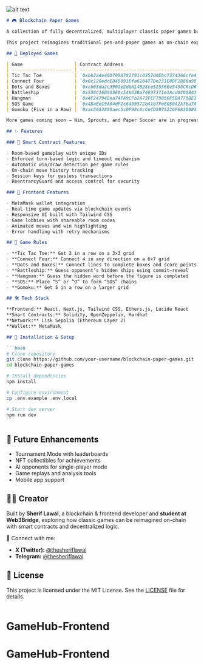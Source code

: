 ![alt text](<Screenshot 2025-09-03 at 4.20.39 AM.png>)

````markdown
# 🎮 Blockchain Paper Games

A collection of fully decentralized, multiplayer classic paper games built on the **Lisk Sepolia network** using Solidity smart contracts and a React frontend.

This project reimagines traditional pen-and-paper games as on-chain experiences, with secure game logic, real-time blockchain state updates, and decentralized player interaction.

## 📜 Deployed Games

| Game                   | Contract Address                             | Explorer Link                                                                                  |
| ---------------------- | -------------------------------------------- | ---------------------------------------------------------------------------------------------- |
| Tic Tac Toe            | `0xbb2a4e46D709A782791c0357d0Ebc7374366cfe4` | [View](https://sepolia-blockscout.lisk.com/address/0xbb2a4e46D709A782791c0357d0Ebc7374366cfe4) |
| Connect Four           | `0x0c120edcED45891Efa610477De231E0DF2B66a95` | [View](https://sepolia-blockscout.lisk.com/address/0x0c120edcED45891Efa610477De231E0DF2B66a95) |
| Dots and Boxes         | `0xcb63da2c3901e2dbA14B28ce52556Ee5438C6cD6` | [View](https://sepolia-blockscout.lisk.com/address/0xcb63da2c3901e2dbA14B28ce52556Ee5438C6cD6) |
| Battleship             | `0x596C16D988E0c54b83Ba746973f1e1Acd0C09B43` | [View](https://sepolia-blockscout.lisk.com/address/0x596C16D988E0c54b83Ba746973f1e1Acd0C09B43) |
| Hangman                | `0x4F24794Eea74FA9CFb2A73FCF79080F5DA778BE1` | [View](https://sepolia-blockscout.lisk.com/address/0x4F24794Eea74FA9CFb2A73FCF79080F5DA778BE1) |
| SOS Game               | `0x4BaEe19A04dF2c6499372b41b7FeE050A2Afba7A` | [View](https://sepolia-blockscout.lisk.com/address/0x4BaEe19A04dF2c6499372b41b7FeE050A2Afba7A) |
| Gomoku (Five in a Row) | `0xac86A3888aec5cDF98c6cCeCD8975226F6A3D001` | [View](https://sepolia-blockscout.lisk.com/address/0xac86A3888aec5cDF98c6cCeCD8975226F6A3D001) |

More games coming soon — Nim, Sprouts, and Paper Soccer are in progress.

## ✨ Features

### 🔗 Smart Contract Features

- Room-based gameplay with unique IDs
- Enforced turn-based logic and timeout mechanism
- Automatic win/draw detection per game rules
- On-chain move history tracking
- Session keys for gasless transactions
- ReentrancyGuard and access control for security

### 🎨 Frontend Features

- MetaMask wallet integration
- Real-time game updates via blockchain events
- Responsive UI built with Tailwind CSS
- Game lobbies with shareable room codes
- Animated moves and win highlighting
- Error handling with retry mechanisms

## 📖 Game Rules

- **Tic Tac Toe:** Get 3 in a row on a 3×3 grid
- **Connect Four:** Connect 4 in any direction on a 6×7 grid
- **Dots and Boxes:** Connect lines to complete boxes and score points
- **Battleship:** Guess opponent’s hidden ships using commit–reveal
- **Hangman:** Guess the hidden word before the figure is completed
- **SOS:** Place “S” or “O” to form “SOS” chains
- **Gomoku:** Get 5 in a row on a larger grid

## 🛠 Tech Stack

**Frontend:** React, Next.js, Tailwind CSS, Ethers.js, Lucide React  
**Smart Contracts:** Solidity, OpenZeppelin, Hardhat  
**Network:** Lisk Sepolia (Ethereum Layer 2)  
**Wallet:** MetaMask

## 🚀 Installation & Setup

```bash
# Clone repository
git clone https://github.com/your-username/blockchain-paper-games.git
cd blockchain-paper-games

# Install dependencies
npm install

# Configure environment
cp .env.example .env.local

# Start dev server
npm run dev
```
````

## 🔮 Future Enhancements

- Tournament Mode with leaderboards
- NFT collectibles for achievements
- AI opponents for single-player mode
- Game replays and analysis tools
- Mobile app support

## 👨‍💻 Creator

Built by **Sherif Lawal**, a blockchain & frontend developer and **student at Web3Bridge**, exploring how classic games can be reimagined on-chain with smart contracts and decentralized logic.

📌 Connect with me:

- **X (Twitter):** [@thesheriflawal](https://x.com/thesheriflawal)
- **Telegram:** [@thesheriflawal](https://t.me/thesheriflawal)

## 📜 License

This project is licensed under the MIT License. See the [LICENSE](LICENSE) file for details.

```

```
# GameHub-Frontend
# GameHub-Frontend
